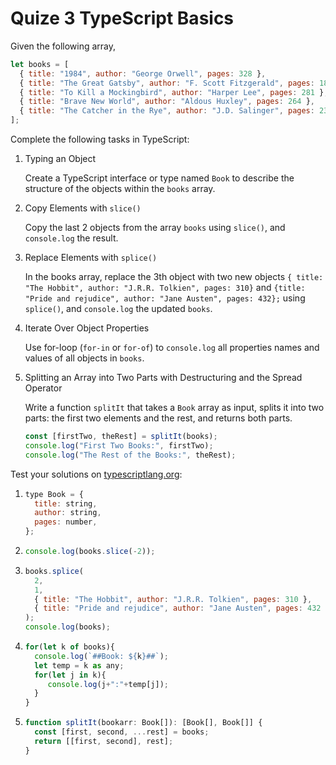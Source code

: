 # Quize 3 TypeScript Basics

Given the following array,

```javascript
let books = [
  { title: "1984", author: "George Orwell", pages: 328 },
  { title: "The Great Gatsby", author: "F. Scott Fitzgerald", pages: 180 },
  { title: "To Kill a Mockingbird", author: "Harper Lee", pages: 281 },
  { title: "Brave New World", author: "Aldous Huxley", pages: 264 },
  { title: "The Catcher in the Rye", author: "J.D. Salinger", pages: 234 },
];
```

Complete the following tasks in TypeScript:

1. Typing an Object

   Create a TypeScript interface or type named `Book` to describe the structure of the objects within the `books` array.

2. Copy Elements with `slice()`

   Copy the last 2 objects from the array `books` using `slice()`, and `console.log` the result.

3. Replace Elements with `splice()`

   In the books array, replace the 3th object with two new objects `{ title: "The Hobbit", author: "J.R.R. Tolkien", pages: 310}` and `{title: "Pride and rejudice", author: "Jane Austen", pages: 432};` using `splice()`, and `console.log` the updated `books`.

4. Iterate Over Object Properties

   Use for-loop (`for-in` or `for-of`) to `console.log` all properties names and values of all objects in `books`.

5. Splitting an Array into Two Parts with Destructuring and the Spread Operator

   Write a function `splitIt` that takes a `Book` array as input, splits it into two parts: the first two elements and the rest, and returns both parts.

   ```javascript
   const [firstTwo, theRest] = splitIt(books);
   console.log("First Two Books:", firstTwo);
   console.log("The Rest of the Books:", theRest);
   ```

Test your solutions on [typescriptlang.org](https://www.typescriptlang.org/play?#code/MYewdgzgLgBARiEBrCMC8MDaBYAUDGAbxigEsoAbAUwC4YAiARgE4AOAFnoBoYBDAVygALEACc69AOJUxAcyowA8qIDuVChW4wADr3kQ6AZgBMrGAF8ueAsTKVaDACpCFk0VV6xJniHACeWgLCYhIAYgB0MADKoFCwoeQAXvKivBQAJlq6+nSMrAAMFlb4RCTk1BKOIDAA0qQafDAAsiDASKRgsnCkopk8QSLiDAASvKLaVKIwADJUVFl6VAYwpoxF1qV2FQwAQqkAbgoAclQqMADqYhmBgoMSAIIZIPyow-wAHtQBPNlLdMYANnY6xKtnKDnozgUAGFPMAXFMOiQXDAAEp+eb9W4hBgAKXCABFIlE0h0UgscitDMDLHgALoAbiAA):

1.  ```js
    type Book = {
      title: string,
      author: string,
      pages: number,
    };
    ```

2.  ```js
    console.log(books.slice(-2));
    ```

3.  ```js
    books.splice(
      2,
      1,
      { title: "The Hobbit", author: "J.R.R. Tolkien", pages: 310 },
      { title: "Pride and rejudice", author: "Jane Austen", pages: 432 }
    );
    console.log(books);
    ```

4.  ```js
    for(let k of books){
      console.log(`##Book: ${k}##`);
      let temp = k as any;
      for(let j in k){
         console.log(j+":"+temp[j]);
      }
    }

    ```

5.  ```js
    function splitIt(bookarr: Book[]): [Book[], Book[]] {
      const [first, second, ...rest] = books;
      return [[first, second], rest];
    }
    ```
